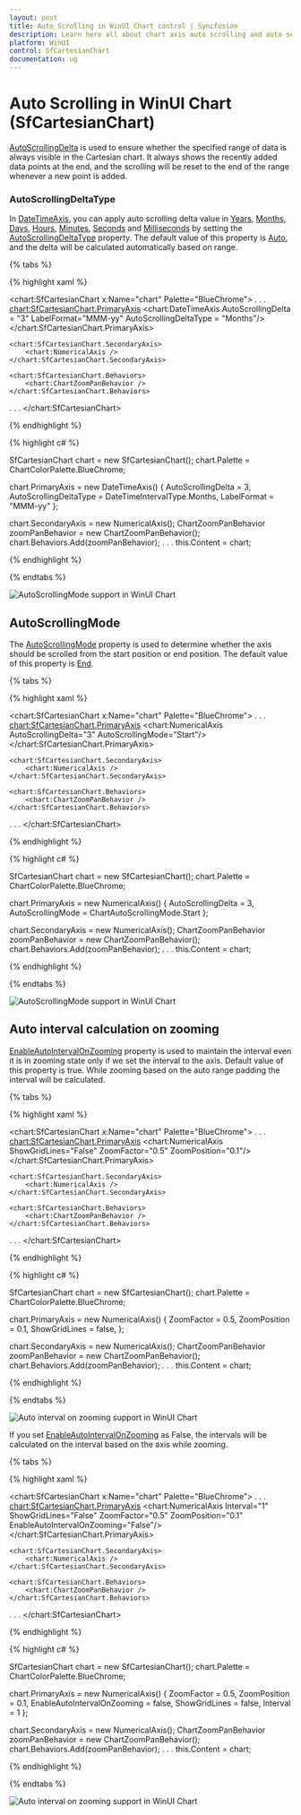 ```yaml
---
layout: post
title: Auto Scrolling in WinUI Chart control | Syncfusion
description: Learn here all about chart axis auto scrolling and auto scrolling delta type of Syncfusion WinUI Chart (SfCartesianChart) control.
platform: WinUI
control: SfCartesianChart
documentation: ug
---
```


# Auto Scrolling in WinUI Chart (SfCartesianChart)

[AutoScrollingDelta](https://help.syncfusion.com/cr/winui/Syncfusion.UI.Xaml.Charts.ChartAxisBase2D.html#Syncfusion_UI_Xaml_Charts_ChartAxisBase2D_AutoScrollingDelta) is used to ensure whether the specified range of data is always visible in the Cartesian chart. It always shows the recently added data points at the end, and the scrolling will be reset to the end of the range whenever a new point is added. 

### AutoScrollingDeltaType

In [DateTimeAxis](https://help.syncfusion.com/cr/winui/Syncfusion.UI.Xaml.Charts.DateTimeAxis.html), you can apply auto scrolling delta value in [Years](https://help.syncfusion.com/cr/winui/Syncfusion.UI.Xaml.Charts.DateTimeIntervalType.html#Syncfusion_UI_Xaml_Charts_DateTimeIntervalType_Years), [Months](https://help.syncfusion.com/cr/winui/Syncfusion.UI.Xaml.Charts.DateTimeIntervalType.html#Syncfusion_UI_Xaml_Charts_DateTimeIntervalType_Months), [Days](https://help.syncfusion.com/cr/winui/Syncfusion.UI.Xaml.Charts.DateTimeIntervalType.html#Syncfusion_UI_Xaml_Charts_DateTimeIntervalType_Days), [Hours](https://help.syncfusion.com/cr/winui/Syncfusion.UI.Xaml.Charts.DateTimeIntervalType.html#Syncfusion_UI_Xaml_Charts_DateTimeIntervalType_Hours), [Minutes](https://help.syncfusion.com/cr/winui/Syncfusion.UI.Xaml.Charts.DateTimeIntervalType.html#Syncfusion_UI_Xaml_Charts_DateTimeIntervalType_Minutes), [Seconds](https://help.syncfusion.com/cr/winui/Syncfusion.UI.Xaml.Charts.DateTimeIntervalType.html#Syncfusion_UI_Xaml_Charts_DateTimeIntervalType_Seconds) and [Milliseconds](https://help.syncfusion.com/cr/winui/Syncfusion.UI.Xaml.Charts.DateTimeIntervalType.html#Syncfusion_UI_Xaml_Charts_DateTimeIntervalType_Milliseconds) by setting the [AutoScrollingDeltaType](https://help.syncfusion.com/cr/winui/Syncfusion.UI.Xaml.Charts.DateTimeAxis.html#Syncfusion_UI_Xaml_Charts_DateTimeAxis_AutoScrollingDeltaType) property. The default value of this property is [Auto](https://help.syncfusion.com/cr/winui/Syncfusion.UI.Xaml.Charts.DateTimeIntervalType.html#Syncfusion_UI_Xaml_Charts_DateTimeIntervalType_Auto), and the delta will be calculated automatically based on range.

{% tabs %} 

{% highlight xaml %}

<chart:SfCartesianChart x:Name="chart" Palette="BlueChrome">
. . .
    <chart:SfCartesianChart.PrimaryAxis>
        <chart:DateTimeAxis AutoScrollingDelta = "3" LabelFormat="MMM-yy" AutoScrollingDeltaType = "Months"/>
    </chart:SfCartesianChart.PrimaryAxis>

    <chart:SfCartesianChart.SecondaryAxis>
        <chart:NumericalAxis />
    </chart:SfCartesianChart.SecondaryAxis>

    <chart:SfCartesianChart.Behaviors>
        <chart:ChartZoomPanBehavior />
    </chart:SfCartesianChart.Behaviors>
. . .
</chart:SfCartesianChart>

{% endhighlight %}

{% highlight c# %}

SfCartesianChart chart = new SfCartesianChart();
chart.Palette = ChartColorPalette.BlueChrome;

chart.PrimaryAxis = new DateTimeAxis()
{
    AutoScrollingDelta = 3,
    AutoScrollingDeltaType = DateTimeIntervalType.Months,
    LabelFormat = "MMM-yy"
};

chart.SecondaryAxis = new NumericalAxis();
ChartZoomPanBehavior zoomPanBehavior = new ChartZoomPanBehavior();
chart.Behaviors.Add(zoomPanBehavior);
. . .
this.Content = chart;

{% endhighlight %}

{% endtabs %}

![AutoScrollingMode support in WinUI Chart](Axis_Images/winui_chart_datetime-axis_auto-scrolling-mode.png)

## AutoScrollingMode

The [AutoScrollingMode](https://help.syncfusion.com/cr/winui/Syncfusion.UI.Xaml.Charts.ChartAxisBase2D.html#Syncfusion_UI_Xaml_Charts_ChartAxisBase2D_AutoScrollingMode) property is used to determine whether the axis should be scrolled from the start position or end position. The default value of this property is [End](https://help.syncfusion.com/cr/winui/Syncfusion.UI.Xaml.Charts.ChartAutoScrollingMode.html#Syncfusion_UI_Xaml_Charts_ChartAutoScrollingMode_End).

{% tabs %} 

{% highlight xaml %}

<chart:SfCartesianChart x:Name="chart" Palette="BlueChrome">
. . .
    <chart:SfCartesianChart.PrimaryAxis>
        <chart:NumericalAxis AutoScrollingDelta="3" AutoScrollingMode="Start"/>
    </chart:SfCartesianChart.PrimaryAxis>

    <chart:SfCartesianChart.SecondaryAxis>
        <chart:NumericalAxis />
    </chart:SfCartesianChart.SecondaryAxis>

    <chart:SfCartesianChart.Behaviors>
        <chart:ChartZoomPanBehavior />
    </chart:SfCartesianChart.Behaviors>
. . .
</chart:SfCartesianChart>

{% endhighlight %}

{% highlight c# %}

SfCartesianChart chart = new SfCartesianChart();
chart.Palette = ChartColorPalette.BlueChrome;

chart.PrimaryAxis = new NumericalAxis()
{
    AutoScrollingDelta = 3,
    AutoScrollingMode = ChartAutoScrollingMode.Start
};

chart.SecondaryAxis = new NumericalAxis();
ChartZoomPanBehavior zoomPanBehavior = new ChartZoomPanBehavior();
chart.Behaviors.Add(zoomPanBehavior);
. . .
this.Content = chart;

{% endhighlight %}

{% endtabs %}

![AutoScrollingMode support in WinUI Chart](Axis_Images/winui_chart_axis_auto-scrolling-mode.png)

## Auto interval calculation on zooming

[EnableAutoIntervalOnZooming](https://help.syncfusion.com/cr/winui/Syncfusion.UI.Xaml.Charts.ChartAxis.html#Syncfusion_UI_Xaml_Charts_ChartAxis_EnableAutoIntervalOnZooming) property is used to maintain the interval even it is in zooming state only if we set the interval to the axis. Default value of this property is true. While zooming based on the auto range padding the interval will be calculated.

{% tabs %}

{% highlight xaml %}

<chart:SfCartesianChart x:Name="chart" Palette="BlueChrome">
. . .
    <chart:SfCartesianChart.PrimaryAxis>
        <chart:NumericalAxis ShowGridLines="False" ZoomFactor="0.5" ZoomPosition="0.1"/>
    </chart:SfCartesianChart.PrimaryAxis>

    <chart:SfCartesianChart.SecondaryAxis>
        <chart:NumericalAxis />
    </chart:SfCartesianChart.SecondaryAxis>

    <chart:SfCartesianChart.Behaviors>
        <chart:ChartZoomPanBehavior />
    </chart:SfCartesianChart.Behaviors>
. . .
</chart:SfCartesianChart>

{% endhighlight %}

{% highlight c# %}

SfCartesianChart chart = new SfCartesianChart();
chart.Palette = ChartColorPalette.BlueChrome;

chart.PrimaryAxis = new NumericalAxis()
{
    ZoomFactor = 0.5,
    ZoomPosition = 0.1,
    ShowGridLines = false,
};

chart.SecondaryAxis = new NumericalAxis();
ChartZoomPanBehavior zoomPanBehavior = new ChartZoomPanBehavior();
chart.Behaviors.Add(zoomPanBehavior);
. . .
this.Content = chart;

{% endhighlight %}

{% endtabs %}

![Auto interval on zooming support in WinUI Chart](Axis_Images/winui_chart_axis_default_enable-auto-interval-on-zooming.png)

If you set [EnableAutoIntervalOnZooming](https://help.syncfusion.com/cr/winui/Syncfusion.UI.Xaml.Charts.ChartAxis.html#Syncfusion_UI_Xaml_Charts_ChartAxis_EnableAutoIntervalOnZooming) as False, the intervals will be calculated on the interval based on the axis while zooming.

{% tabs %}

{% highlight xaml %}

<chart:SfCartesianChart x:Name="chart" Palette="BlueChrome">
. . .
    <chart:SfCartesianChart.PrimaryAxis>
        <chart:NumericalAxis Interval="1"
        ShowGridLines="False" ZoomFactor="0.5" ZoomPosition="0.1"
        EnableAutoIntervalOnZooming="False"/>
    </chart:SfCartesianChart.PrimaryAxis>

    <chart:SfCartesianChart.SecondaryAxis>
        <chart:NumericalAxis />
    </chart:SfCartesianChart.SecondaryAxis>

    <chart:SfCartesianChart.Behaviors>
        <chart:ChartZoomPanBehavior />
    </chart:SfCartesianChart.Behaviors>
. . .
</chart:SfCartesianChart>

{% endhighlight %}

{% highlight c# %}

SfCartesianChart chart = new SfCartesianChart();
chart.Palette = ChartColorPalette.BlueChrome;

chart.PrimaryAxis = new NumericalAxis()
{
    ZoomFactor = 0.5,
    ZoomPosition = 0.1,
    EnableAutoIntervalOnZooming = false,
    ShowGridLines = false,
    Interval = 1
};

chart.SecondaryAxis = new NumericalAxis();
ChartZoomPanBehavior zoomPanBehavior = new ChartZoomPanBehavior();
chart.Behaviors.Add(zoomPanBehavior);
. . .
this.Content = chart;

{% endhighlight %}

{% endtabs %}

![Auto interval on zooming support in WinUI Chart](Axis_Images/winui_chart_axis_enable-auto-interval-on-zooming.png)

